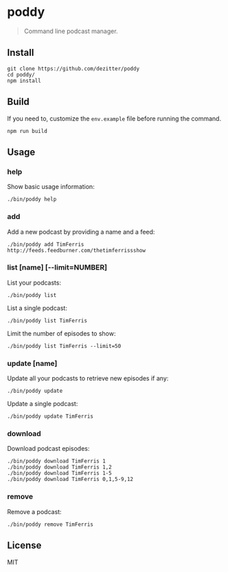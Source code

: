 # poddy

> Command line podcast manager.

## Install

```shell
git clone https://github.com/dezitter/poddy
cd poddy/
npm install
```

## Build

If you need to, customize the `env.example` file before running the command.

```shell
npm run build
```

## Usage

### help

Show basic usage information:

```shell
./bin/poddy help
```

### add <name> <url>

Add a new podcast by providing a name and a feed:

```shell
./bin/poddy add TimFerris http://feeds.feedburner.com/thetimferrissshow
```

### list [name] [--limit=NUMBER]

List your podcasts:

```shell
./bin/poddy list
```

List a single podcast:

```shell
./bin/poddy list TimFerris
```

Limit the number of episodes to show:

```shell
./bin/poddy list TimFerris --limit=50
```

### update [name]

Update all your podcasts to retrieve new episodes if any:

```shell
./bin/poddy update
```

Update a single podcast:

```shell
./bin/poddy update TimFerris
```

### download <name> <numbers>

Download podcast episodes:

```shell
./bin/poddy download TimFerris 1
./bin/poddy download TimFerris 1,2
./bin/poddy download TimFerris 1-5
./bin/poddy download TimFerris 0,1,5-9,12
```

### remove <name>

Remove a podcast:

```shell
./bin/poddy remove TimFerris
```

## License

MIT
